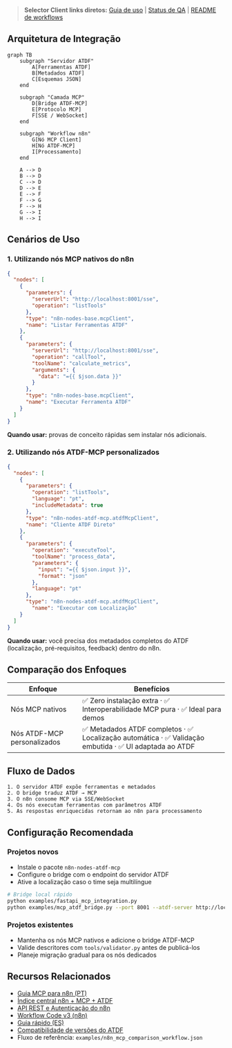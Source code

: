 > **Selector Client links diretos:** [Guia de uso](../tool_selector.md#client-usage) | [Status de QA](../estado_final_integracion.md#selector-client-qa-status) | [README de workflows](../n8n-workflows/README.md#selector-client-quick-reference)

## Arquitetura de Integração

```mermaid
graph TB
    subgraph "Servidor ATDF"
        A[Ferramentas ATDF]
        B[Metadados ATDF]
        C[Esquemas JSON]
    end

    subgraph "Camada MCP"
        D[Bridge ATDF-MCP]
        E[Protocolo MCP]
        F[SSE / WebSocket]
    end

    subgraph "Workflow n8n"
        G[Nó MCP Client]
        H[Nó ATDF-MCP]
        I[Processamento]
    end

    A --> D
    B --> D
    C --> D
    D --> E
    E --> F
    F --> G
    F --> H
    G --> I
    H --> I
```

## Cenários de Uso

### 1. Utilizando nós MCP nativos do n8n

```json
{
  "nodes": [
    {
      "parameters": {
        "serverUrl": "http://localhost:8001/sse",
        "operation": "listTools"
      },
      "type": "n8n-nodes-base.mcpClient",
      "name": "Listar Ferramentas ATDF"
    },
    {
      "parameters": {
        "serverUrl": "http://localhost:8001/sse",
        "operation": "callTool",
        "toolName": "calculate_metrics",
        "arguments": {
          "data": "={{ $json.data }}"
        }
      },
      "type": "n8n-nodes-base.mcpClient",
      "name": "Executar Ferramenta ATDF"
    }
  ]
}
```

**Quando usar:** provas de conceito rápidas sem instalar nós adicionais.

### 2. Utilizando nós ATDF-MCP personalizados

```json
{
  "nodes": [
    {
      "parameters": {
        "operation": "listTools",
        "language": "pt",
        "includeMetadata": true
      },
      "type": "n8n-nodes-atdf-mcp.atdfMcpClient",
      "name": "Cliente ATDF Direto"
    },
    {
      "parameters": {
        "operation": "executeTool",
        "toolName": "process_data",
        "parameters": {
          "input": "={{ $json.input }}",
          "format": "json"
        },
        "language": "pt"
      },
      "type": "n8n-nodes-atdf-mcp.atdfMcpClient",
        "name": "Executar com Localização"
    }
  ]
}
```

**Quando usar:** você precisa dos metadados completos do ATDF (localização, pré-requisitos, feedback) dentro do n8n.

## Comparação dos Enfoques

| Enfoque | Benefícios |
|---------|------------|
| Nós MCP nativos | ✅ Zero instalação extra · ✅ Interoperabilidade MCP pura · ✅ Ideal para demos |
| Nós ATDF-MCP personalizados | ✅ Metadados ATDF completos · ✅ Localização automática · ✅ Validação embutida · ✅ UI adaptada ao ATDF |

## Fluxo de Dados

```
1. O servidor ATDF expõe ferramentas e metadados
2. O bridge traduz ATDF → MCP
3. O n8n consome MCP via SSE/WebSocket
4. Os nós executam ferramentas com parâmetros ATDF
5. As respostas enriquecidas retornam ao n8n para processamento
```

## Configuração Recomendada

### Projetos novos
- Instale o pacote `n8n-nodes-atdf-mcp`
- Configure o bridge com o endpoint do servidor ATDF
- Ative a localização caso o time seja multilíngue

```bash
# Bridge local rápido
python examples/fastapi_mcp_integration.py
python examples/mcp_atdf_bridge.py --port 8001 --atdf-server http://localhost:8000
```

### Projetos existentes
- Mantenha os nós MCP nativos e adicione o bridge ATDF-MCP
- Valide descritores com `tools/validator.py` antes de publicá-los
- Planeje migração gradual para os nós dedicados

## Recursos Relacionados
 - [Guia MCP para n8n (PT)](n8n_mcp_server_guide.md)
 - [Índice central n8n + MCP + ATDF](../n8n_mcp_atdf_index.md)
 - [API REST e Autenticação do n8n](../../n8n_setup_complete.md)
 - [Workflow Code v3 (n8n)](../../n8n-workflows/README.md)
 - [Guia rápido (ES)](../../GUIA_INTEGRACION_N8N.md)
 - [Compatibilidade de versões do ATDF](../web/versions.html)
 - Fluxo de referência: `examples/n8n_mcp_comparison_workflow.json`

